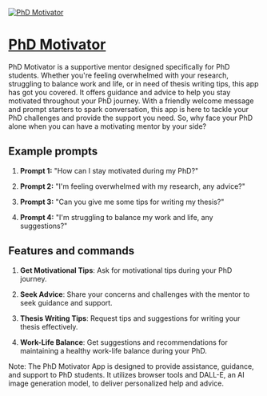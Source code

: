 [![PhD Motivator](https://files.oaiusercontent.com/file-f789ly3LFAAyXRrMshmmwTKf?se=2123-10-17T23%3A13%3A27Z&sp=r&sv=2021-08-06&sr=b&rscc=max-age%3D31536000%2C%20immutable&rscd=attachment%3B%20filename%3DPhD%2520Motivator.webp&sig=2TwzAm7qxQgb098sdNfd46gNBLDxXcZQXeSOyPG1Ks0%3D)](https://chat.openai.com/g/g-Uw10D1V0J-phd-motivator)

# [PhD Motivator](https://chat.openai.com/g/g-Uw10D1V0J-phd-motivator)

PhD Motivator is a supportive mentor designed specifically for PhD students. Whether you're feeling overwhelmed with your research, struggling to balance work and life, or in need of thesis writing tips, this app has got you covered. It offers guidance and advice to help you stay motivated throughout your PhD journey. With a friendly welcome message and prompt starters to spark conversation, this app is here to tackle your PhD challenges and provide the support you need. So, why face your PhD alone when you can have a motivating mentor by your side?

## Example prompts

1. **Prompt 1:** "How can I stay motivated during my PhD?"

2. **Prompt 2:** "I'm feeling overwhelmed with my research, any advice?"

3. **Prompt 3:** "Can you give me some tips for writing my thesis?"

4. **Prompt 4:** "I'm struggling to balance my work and life, any suggestions?"

## Features and commands

1. **Get Motivational Tips**: Ask for motivational tips during your PhD journey.

2. **Seek Advice**: Share your concerns and challenges with the mentor to seek guidance and support.

3. **Thesis Writing Tips**: Request tips and suggestions for writing your thesis effectively.

4. **Work-Life Balance**: Get suggestions and recommendations for maintaining a healthy work-life balance during your PhD.

Note: The PhD Motivator App is designed to provide assistance, guidance, and support to PhD students. It utilizes browser tools and DALL-E, an AI image generation model, to deliver personalized help and advice.